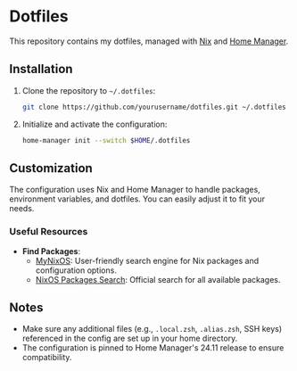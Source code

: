 # Dotfiles

This repository contains my dotfiles, managed with [Nix](https://nixos.org/) and [Home Manager](https://nix-community.github.io/home-manager/).

## Installation

1. Clone the repository to `~/.dotfiles`:
   ```bash
   git clone https://github.com/yourusername/dotfiles.git ~/.dotfiles
   ```

2. Initialize and activate the configuration:
   ```bash
   home-manager init --switch $HOME/.dotfiles
   ```

## Customization

The configuration uses Nix and Home Manager to handle packages, environment variables, and dotfiles. You can easily adjust it to fit your needs.

### Useful Resources

- **Find Packages**:
  - [MyNixOS](https://mynixos.com/packages): User-friendly search engine for Nix packages and configuration options.
  - [NixOS Packages Search](https://search.nixos.org/packages): Official search for all available packages.
  
## Notes

- Make sure any additional files (e.g., `.local.zsh`, `.alias.zsh`, SSH keys) referenced in the config are set up in your home directory.
- The configuration is pinned to Home Manager's 24.11 release to ensure compatibility.
